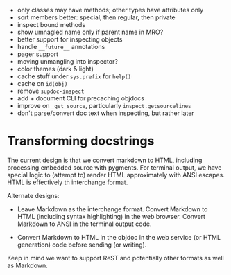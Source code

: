 - only classes may have methods; other types have attributes only
- sort members better: special, then regular, then private
- inspect bound methods
- show umnagled name only if parent name in MRO?
- better support for inspecting objects
- handle `__future__` annotations
- pager support
- moving unmangling into inspector?
- color themes (dark & light)
- cache stuff under `sys.prefix` for `help()`
- cache on `id(obj)`
- remove `supdoc-inspect`
- add + document CLI for precaching objdocs
- improve on `_get_source`, particularly `inspect.getsourcelines`
- don't parse/convert doc text when inspecting, but rather later


# Transforming docstrings

The current design is that we convert markdown to HTML, including processing
embedded source with pygments.  For terminal output, we have special logic to
(attempt to) render HTML approximately with ANSI escapes.  HTML is effectively
th interchange format.

Alternate designs:

- Leave Markdown as the interchange format.  Convert Markdown to HTML (including
  syntax highlighting) in the web browser.  Convert Markdown to ANSI in the
  terminal output code.
  
- Convert Markdown to HTML in the objdoc in the web service (or HTML generation)
  code before sending (or writing).
  
Keep in mind we want to support ReST and potentially other formats as well as
Markdown.


